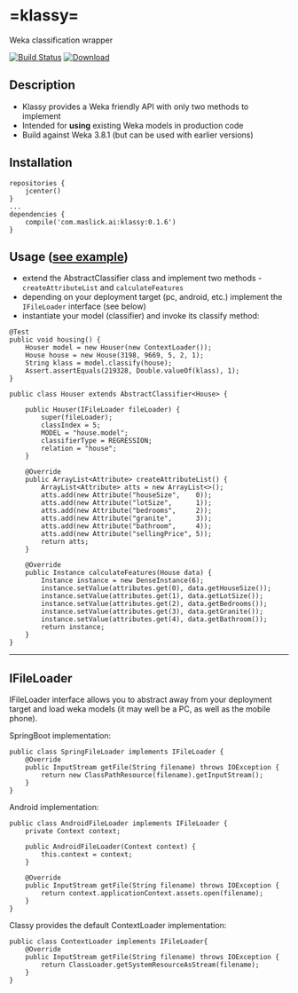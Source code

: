 # =klassy=
Weka classification wrapper

[![Build Status](https://travis-ci.org/maslick/klassy.svg?branch=master)](https://travis-ci.org/maslick/klassy)
[ ![Download](https://api.bintray.com/packages/maslick/maven/klassy/images/download.svg?version=0.1) ](https://bintray.com/maslick/maven/klassy/0.1/link)


## Description
 * Klassy provides a Weka friendly API with only two methods to implement
 * Intended for **using** existing Weka models in production code
 * Build against Weka 3.8.1 (but can be used with earlier versions)

## Installation
```
repositories {
    jcenter()
}
...
dependencies {    
    compile('com.maslick.ai:klassy:0.1.6')
}
```

## Usage ([see example](https://github.com/maslick/klassy/tree/master/src/test/java/com/maslick/ai/klassy))
* extend the AbstractClassifier class and implement two methods - ``createAttributeList`` and ``calculateFeatures``
* depending on your deployment target (pc, android, etc.) implement the ``IFileLoader`` interface (see below)
* instantiate your model (classifier) and invoke its classify method:

```
@Test
public void housing() {
    Houser model = new Houser(new ContextLoader());
    House house = new House(3198, 9669, 5, 2, 1);
    String klass = model.classify(house);
    Assert.assertEquals(219328, Double.valueOf(klass), 1);
}
```

```
public class Houser extends AbstractClassifier<House> {

    public Houser(IFileLoader fileLoader) {
        super(fileLoader);
        classIndex = 5;
        MODEL = "house.model";
        classifierType = REGRESSION;
        relation = "house";
    }

    @Override
    public ArrayList<Attribute> createAttributeList() {
        ArrayList<Attribute> atts = new ArrayList<>();
        atts.add(new Attribute("houseSize",    0));
        atts.add(new Attribute("lotSize",      1));
        atts.add(new Attribute("bedrooms",     2));
        atts.add(new Attribute("granite",      3));
        atts.add(new Attribute("bathroom",     4));
        atts.add(new Attribute("sellingPrice", 5));
        return atts;
    }

    @Override
    public Instance calculateFeatures(House data) {
        Instance instance = new DenseInstance(6);
        instance.setValue(attributes.get(0), data.getHouseSize());
        instance.setValue(attributes.get(1), data.getLotSize());
        instance.setValue(attributes.get(2), data.getBedrooms());
        instance.setValue(attributes.get(3), data.getGranite());
        instance.setValue(attributes.get(4), data.getBathroom());
        return instance;
    }
}
```

--------
## IFileLoader
IFileLoader interface allows you to abstract away from your deployment target and load weka models (it may well be a PC, as well as the mobile phone).

SpringBoot implementation:
```
public class SpringFileLoader implements IFileLoader {
    @Override
    public InputStream getFile(String filename) throws IOException {
        return new ClassPathResource(filename).getInputStream();
    }
}
```

Android implementation:
```
public class AndroidFileLoader implements IFileLoader {
    private Context context;
    
    public AndroidFileLoader(Context context) {
        this.context = context;
    }

    @Override
    public InputStream getFile(String filename) throws IOException {
        return context.applicationContext.assets.open(filename);
    }
}
```

Classy provides the default ContextLoader implementation:
```
public class ContextLoader implements IFileLoader{
    @Override
    public InputStream getFile(String filename) throws IOException {
        return ClassLoader.getSystemResourceAsStream(filename);
    }
}
```
